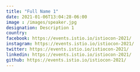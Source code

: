 ```yaml
---
title: "Full Name 1"
date: 2021-01-06T13:04:28-06:00
image : /images/speaker.jpg
designation: Description 1
country: 
facebook: https://events.istio.io/istiocon-2021/
instagram: https://events.istio.io/istiocon-2021/
twitter: https://events.istio.io/istiocon-2021/
linkedin: https://events.istio.io/istiocon-2021/
github: https://events.istio.io/istiocon-2021/
---
```




